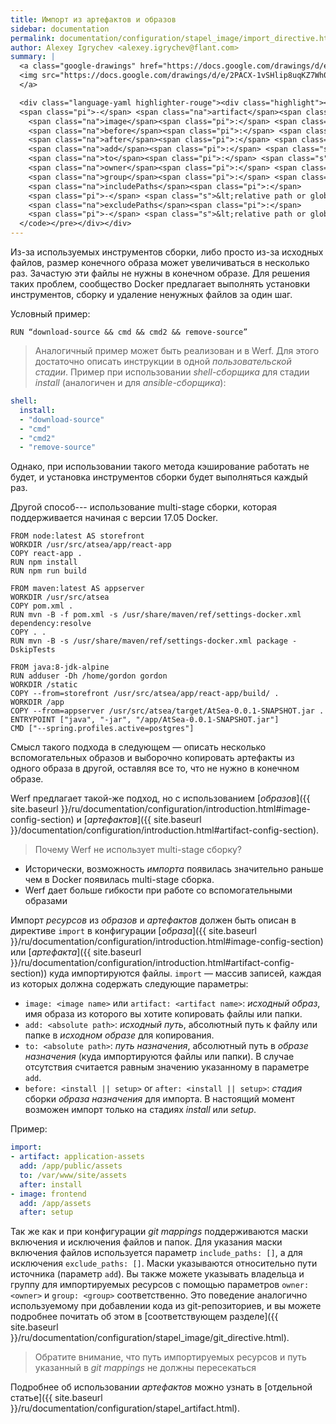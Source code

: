 ```yaml
---
title: Импорт из артефактов и образов
sidebar: documentation
permalink: documentation/configuration/stapel_image/import_directive.html
author: Alexey Igrychev <alexey.igrychev@flant.com>
summary: |
  <a class="google-drawings" href="https://docs.google.com/drawings/d/e/2PACX-1vSHlip8uqKZ7Wh00abw6kuh0_3raMr-g1LcLjgRDgztHVIHbY2V-_qp7zZ0GPeN46LKoqb-yMhfaG-l/pub?w=2031&amp;h=144" data-featherlight="image">
  <img src="https://docs.google.com/drawings/d/e/2PACX-1vSHlip8uqKZ7Wh00abw6kuh0_3raMr-g1LcLjgRDgztHVIHbY2V-_qp7zZ0GPeN46LKoqb-yMhfaG-l/pub?w=1016&amp;h=72">
  </a>

  <div class="language-yaml highlighter-rouge"><div class="highlight"><pre class="highlight"><code><span class="na">import</span><span class="pi">:</span>
  <span class="pi">-</span> <span class="na">artifact</span><span class="pi">:</span> <span class="s">&lt;artifact name&gt;</span>
    <span class="na">image</span><span class="pi">:</span> <span class="s">&lt;image name&gt;</span>
    <span class="na">before</span><span class="pi">:</span> <span class="s">&lt;install || setup&gt;</span>
    <span class="na">after</span><span class="pi">:</span> <span class="s">&lt;install || setup&gt;</span>
    <span class="na">add</span><span class="pi">:</span> <span class="s">&lt;absolute path&gt;</span>
    <span class="na">to</span><span class="pi">:</span> <span class="s">&lt;absolute path&gt;</span>
    <span class="na">owner</span><span class="pi">:</span> <span class="s">&lt;owner&gt;</span>
    <span class="na">group</span><span class="pi">:</span> <span class="s">&lt;group&gt;</span>
    <span class="na">includePaths</span><span class="pi">:</span>
    <span class="pi">-</span> <span class="s">&lt;relative path or glob&gt;</span>
    <span class="na">excludePaths</span><span class="pi">:</span>
    <span class="pi">-</span> <span class="s">&lt;relative path or glob&gt;</span>
  </code></pre></div></div>
---
```


Из-за используемых инструментов сборки, либо просто из-за исходных файлов, размер конечного образа может увеличиваться в несколько раз. Зачастую эти файлы не нужны в конечном образе. Для решения таких проблем, сообщество Docker предлагает выполнять установки инструментов, сборку и удаление ненужных файлов за один шаг.

Условный пример:
```
RUN “download-source && cmd && cmd2 && remove-source”
```

> Аналогичный пример может быть реализован и в Werf. Для этого достаточно описать инструкции в одной _пользовательской стадии_. Пример при использовании _shell-сборщика_ для стадии _install_ (аналогичен и для _ansible-сборщика_):
```yaml
shell:
  install:
  - "download-source"
  - "cmd"
  - "cmd2"
  - "remove-source"
```

Однако, при использовании такого метода кэширование работать не будет, и установка инструментов сборки будет выполняться каждый раз.

Другой способ--- использование multi-stage сборки, которая поддерживается начиная с версии 17.05 Docker.

```
FROM node:latest AS storefront
WORKDIR /usr/src/atsea/app/react-app
COPY react-app .
RUN npm install
RUN npm run build

FROM maven:latest AS appserver
WORKDIR /usr/src/atsea
COPY pom.xml .
RUN mvn -B -f pom.xml -s /usr/share/maven/ref/settings-docker.xml dependency:resolve
COPY . .
RUN mvn -B -s /usr/share/maven/ref/settings-docker.xml package -DskipTests

FROM java:8-jdk-alpine
RUN adduser -Dh /home/gordon gordon
WORKDIR /static
COPY --from=storefront /usr/src/atsea/app/react-app/build/ .
WORKDIR /app
COPY --from=appserver /usr/src/atsea/target/AtSea-0.0.1-SNAPSHOT.jar .
ENTRYPOINT ["java", "-jar", "/app/AtSea-0.0.1-SNAPSHOT.jar"]
CMD ["--spring.profiles.active=postgres"]
```

Смысл такого подхода в следующем — описать несколько вспомогательных образов и выборочно копировать артефакты из одного образа в другой, оставляя все то, что не нужно в конечном образе.

Werf предлагает такой-же подход, но с использованием [_образов_]({{ site.baseurl }}/ru/documentation/configuration/introduction.html#image-config-section) и  [_артефактов_]({{ site.baseurl }}/documentation/configuration/introduction.html#artifact-config-section).

> Почему Werf не использует multi-stage сборку?
* Исторически, возможность _импорта_ появилась значительно раньше чем в Docker появилась multi-stage сборка.
* Werf дает больше гибкости при работе со вспомогательными образами

Импорт _ресурсов_ из _образов_ и _артефактов_ должен быть описан в директиве `import` в конфигурации [_образа_]({{ site.baseurl }}/ru/documentation/configuration/introduction.html#image-config-section) или [_артефакта_]({{ site.baseurl }}/ru/documentation/configuration/introduction.html#artifact-config-section)) куда импортируются файлы. `import` — массив записей, каждая из которых должна содержать следующие параметры:

- `image: <image name>` или `artifact: <artifact name>`: _исходный образ_, имя образа из которого вы хотите копировать файлы или папки.
- `add: <absolute path>`: _исходный путь_, абсолютный путь к файлу или папке в _исходном образе_ для копирования.
- `to: <absolute path>`: _путь назначения_, абсолютный путь в _образе назначения_ (куда импортируются файлы или папки). В случае отсутствия считается равным значению указанному в параметре `add`.
- `before: <install || setup>` or `after: <install || setup>`: _стадия_ сборки _образа назначения_ для импорта. В настоящий момент возможен импорт только на стадиях _install_ или _setup_.

Пример:
```yaml
import:
- artifact: application-assets
  add: /app/public/assets
  to: /var/www/site/assets
  after: install
- image: frontend
  add: /app/assets
  after: setup
```

Так же как и при конфигурации _git mappings_ поддерживаются маски включения и исключения файлов и папок. 
Для указания маски включения файлов используется параметр `include_paths: []`, а для исключения `exclude_paths: []`. Маски указываются относительно пути источника (параметр `add`). 
Вы также можете указывать владельца и группу для импортируемых ресурсов с помощью параметров `owner: <owner>` и `group: <group>` соответственно. 
Это поведение аналогично используемому при добавлении кода из git-репозиториев, и вы можете подробнее почитать об этом в [соответствующем разделе]({{ site.baseurl }}/ru/documentation/configuration/stapel_image/git_directive.html).

> Обратите внимание, что путь импортируемых ресурсов и путь указанный в _git mappings_ не должны пересекаться

Подробнее об использовании _артефактов_ можно узнать в [отдельной статье]({{ site.baseurl }}/ru/documentation/configuration/stapel_artifact.html).
